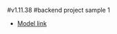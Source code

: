 #v1.11.38
#backend project sample 1

- [Model link](https://app.eraser.io/workspace/YtPqZ1VogxGy1jzIDkzj)